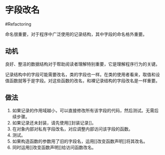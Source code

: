 # 字段改名
#Refactoring 

命名很重要，对于程序中广泛使用的记录结构，其中字段的命名格外重要。

## 动机

良好、整洁的数据结构对于帮助阅读者理解特别重要，它是理解程序行为的关键。

记录结构中的字段可能需要改名，类的字段也一样。在类的使用者看来，取值和设值函数就等于是字段。对这些函数的改名，和裸记录结构的字段改名是一样重要。

## 做法

1. 如果记录的作用域越小，可以直接修改所有该字段的代码，然后测试。无需后续步骤。
2. 如果记录还未封装，请先使用[[封装记录]]。
3. 在对象内部对私有字段改名，对应调整内部访问该字段的函数。
4. 测试。
5. 如果构造函数的参数用了旧的字段名，运用[[改变函数声明]]将其改名。
6. 同时运用[[改变函数声明]]给访问函数改名。